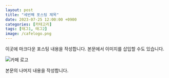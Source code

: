 ```yaml
---
layout: post
title: "세번째 포스팅 제목"
date: 2023-07-25 12:00:00 +0900
categories: [카테고리]
tags: [태그1, 태그2]
image: /cafelogo.png
---
```


이곳에 마크다운 포스팅 내용을 작성합니다. 본문에서 이미지를 삽입할 수도 있습니다.

![카페 로고](/cafelogo.png)

본문의 나머지 내용을 작성합니다.

